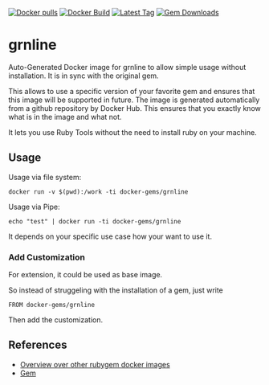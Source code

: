 [![Docker pulls](https://img.shields.io/docker/pulls/rubygem/grnline.svg)](https://hub.docker.com/r/rubygem/grnline/)
[![Docker Build](https://img.shields.io/docker/automated/rubygem/grnline.svg)](https://hub.docker.com/r/rubygem/grnline/)
[![Latest Tag](https://img.shields.io/github/tag/docker-rubygem/grnline.svg)](https://hub.docker.com/r/rubygem/grnline/)
[![Gem Downloads](https://img.shields.io/gem/dt/grnline.svg)](https://rubygems.org/gems/grnline/)
# grnline

Auto-Generated Docker image for grnline to allow simple usage without installation.
It is in sync with the original gem.

This allows to use a specific version of your favorite gem and ensures that this image will be supported in future.
The image is generated automatically from a github repository by Docker Hub.
This ensures that you exactly know what is in the image and what not.

It lets you use Ruby Tools without the need to install ruby on your machine.

## Usage

Usage via file system:

`docker run -v $(pwd):/work -ti docker-gems/grnline`

Usage via Pipe:

`echo "test" | docker run -ti docker-gems/grnline`

It depends on your specific use case how your want to use it.

### Add Customization

For extension, it could be used as base image.

So instead of struggeling with the installation of a gem, just write

`FROM docker-gems/grnline`

Then add the customization.

## References

 - [Overview over other rubygem docker images](https://github.com/thinkbot/docker-rubygem)
 - [Gem](https://rubygems.org/gems/grnline/)
